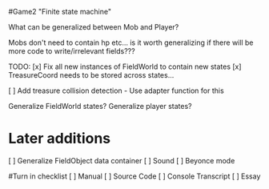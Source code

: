 #Game2 
"Finite state machine"

What can be generalized between Mob and Player? 

Mobs don't need to contain hp etc... is it worth generalizing if there will be more code to write/irrelevant fields???

TODO:
[x] Fix all new instances of FieldWorld to contain new states
[x] TreasureCoord needs to be stored across states...


[ ] Add treasure collision detection
	- Use adapter function for this

Generalize FieldWorld states?
Generalize player states?

# Later additions
[ ] Generalize FieldObject data container
[ ] Sound
[ ] Beyonce mode

#Turn in checklist
[ ] Manual
[ ] Source Code
[ ] Console Transcript
[ ] Essay